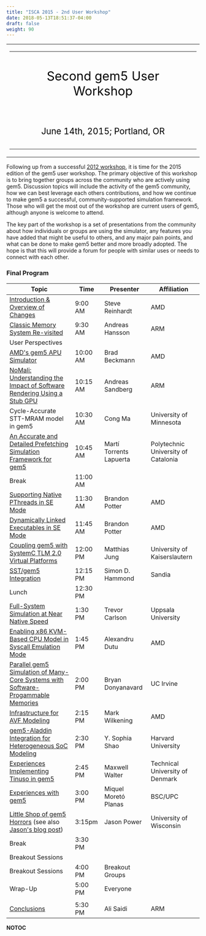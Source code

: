 ```yaml
---
title: "ISCA 2015 - 2nd User Workshop"
date: 2018-05-13T18:51:37-04:00
draft: false
weight: 90
---
```


<table>
<tbody>
<tr class="odd">
<td><table>
<tbody>
<tr class="odd">
<td><div style="font-size:202%;border:none;margin: 0;padding:.3em;text-align:center;color:#000">
<p>Second gem5 User Workshop</p>
</div>
<div style="font-size:140%;border:none;margin: 0;padding:.3em;text-align:center;color:#000">
<p>June 14th, 2015; Portland, OR</p>
</div></td>
</tr>
</tbody>
</table></td>
</tr>
</tbody>
</table>

Following up from a successful [2012
workshop](User_workshop_2012 "wikilink"), it is time for the 2015
edition of the gem5 user workshop. The primary objective of this
workshop is to bring together groups across the community who are
actively using gem5. Discussion topics will include the activity of the
gem5 community, how we can best leverage each others contributions, and
how we continue to make gem5 a successful, community-supported
simulation framework. Those who will get the most out of the workshop
are current users of gem5, although anyone is welcome to attend.

The key part of the workshop is a set of presentations from the
community about how individuals or groups are using the simulator, any
features you have added that might be useful to others, and any major
pain points, and what can be done to make gem5 better and more broadly
adopted. The hope is that this will provide a forum for people with
similar uses or needs to connect with each
other.

### Final Program

| Topic                                                                                                                                                                                                                                                                   | Time     | Presenter               | Affiliation                         |
| ----------------------------------------------------------------------------------------------------------------------------------------------------------------------------------------------------------------------------------------------------------------------- | -------- | ----------------------- | ----------------------------------- |
| [Introduction & Overview of Changes](Media:2015_ws_01_introduction.pdf "wikilink")                                                                                                                                                                                      | 9:00 AM  | Steve Reinhardt         | AMD                                 |
| [Classic Memory System Re-visited](Media:2015_ws_02_hansson_gem5_workshop_2015.pdf "wikilink")                                                                                                                                                                          | 9:30 AM  | Andreas Hansson         | ARM                                 |
| User Perspectives                                                                                                                                                                                                                                                       |
| [AMD's gem5 APU Simulator](Media:2015_ws_03_amd-apu-model.pdf "wikilink")                                                                                                                                                                                               | 10:00 AM | Brad Beckmann           | AMD                                 |
| [NoMali: Understanding the Impact of Software Rendering Using a Stub GPU](Media:2015_ws_04_ISCA_2015_NoMali.pdf "wikilink")                                                                                                                                             | 10:15 AM | Andreas Sandberg        | ARM                                 |
| Cycle-Accurate STT-MRAM model in gem5                                                                                                                                                                                                                                   | 10:30 AM | Cong Ma                 | University of Minnesota             |
| [An Accurate and Detailed Prefetching Simulation Framework for gem5](Media:2015_ws_06_TorrentsM_gem5_prefetcher.pdf "wikilink")                                                                                                                                         | 10:45 AM | Martí Torrents Lapuerta | Polytechnic University of Catalonia |
| Break                                                                                                                                                                                                                                                                   | 11:00 AM |                         |                                     |
| [Supporting Native PThreads in SE Mode](Media:2015_ws_07_pthread.pdf "wikilink")                                                                                                                                                                                        | 11:30 AM | Brandon Potter          | AMD                                 |
| [Dynamically Linked Executables in SE Mode](Media:2015_ws_08_dynamic-linker.pdf "wikilink")                                                                                                                                                                             | 11:45 AM | Brandon Potter          | AMD                                 |
| [Coupling gem5 with SystemC TLM 2.0 Virtual Platforms](Media:2015_ws_09_2015-06-14_Gem5_ISCA.pptx "wikilink")                                                                                                                                                           | 12:00 PM | Matthias Jung           | University of Kaiserslautern        |
| [SST/gem5 Integration](Media:2015_ws_10_sstGem5ISCA.pptx "wikilink")                                                                                                                                                                                                    | 12:15 PM | Simon D. Hammond        | Sandia                              |
| Lunch                                                                                                                                                                                                                                                                   | 12:30 PM |                         |                                     |
| [Full-System Simulation at Near Native Speed](Media:2015_ws_11_20150614_-_Trevor_E._Carlson_-_gem5_workshop.pptx "wikilink")                                                                                                                                            | 1:30 PM  | Trevor Carlson          | Uppsala University                  |
| [Enabling x86 KVM-Based CPU Model in Syscall Emulation Mode](Media:2015_ws_12_KVM-in-SE.pdf "wikilink")                                                                                                                                                                 | 1:45 PM  | Alexandru Dutu          | AMD                                 |
| [Parallel gem5 Simulation of Many-Core Systems with Software-Progammable Memories](Media:2015_ws_13_gem5-manycore-spm.pdf "wikilink")                                                                                                                                   | 2:00 PM  | Bryan Donyanavard       | UC Irvine                           |
| [Infrastructure for AVF Modeling](Media:2015_ws_14_AVFInfrastructure.pdf "wikilink")                                                                                                                                                                                    | 2:15 PM  | Mark Wilkening          | AMD                                 |
| [gem5-Aladdin Integration for Heterogeneous SoC Modeling](Media:2015_ws_15_isca2015-gem5-aladdin.pptx "wikilink")                                                                                                                                                       | 2:30 PM  | Y. Sophia Shao          | Harvard University                  |
| [Experiences Implementing Tinuso in gem5](Media:2015_ws_16_gem5-workshop_mwalter.pptx "wikilink")                                                                                                                                                                       | 2:45 PM  | Maxwell Walter          | Technical University of Denmark     |
| [Experiences with gem5](Media:2015_ws_17_mmoreto-gem5userworkshop-2015.pptx "wikilink")                                                                                                                                                                                 | 3:00 PM  | Miquel Moretó Planas    | BSC/UPC                             |
| [Little Shop of gem5 Horrors](https://docs.google.com/presentation/d/1QGA5UVaVJkkMITF2TXCY_KlwmfWef1KBzfDP6ocbj7I/pub?start=false&loop=false&delayms=3000) (see also [Jason's blog post](http://www.lowepower.com/jason/gem5-horrors-and-what-we-can-do-about-it.html)) | 3:15pm   | Jason Power             | University of Wisconsin             |
| Break                                                                                                                                                                                                                                                                   | 3:30 PM  |                         |                                     |
| Breakout Sessions                                                                                                                                                                                                                                                       |
| Breakout Sessions                                                                                                                                                                                                                                                       | 4:00 PM  | Breakout Groups         |                                     |
| Wrap-Up                                                                                                                                                                                                                                                                 | 5:00 PM  | Everyone                |                                     |
|                                                                                                                                                                                                                                                                         |
| [Conclusions](Media:2015_ws_19_gem5_workshop_conclusions.pptx "wikilink")                                                                                                                                                                                               | 5:30 PM  | Ali Saidi               | ARM                                 |

__NOTOC__

